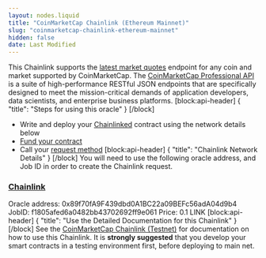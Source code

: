 ```yaml
---
layout: nodes.liquid
title: "CoinMarketCap Chainlink (Ethereum Mainnet)"
slug: "coinmarketcap-chainlink-ethereum-mainnet"
hidden: false
date: Last Modified
---
```

This Chainlink supports the <a href="https://pro.coinmarketcap.com/api/v1#operation/getV1CryptocurrencyQuotesLatest" target="_blank">latest market quotes</a> endpoint for any coin and market supported by CoinMarketCap. The <a href="https://pro.coinmarketcap.com/api/v1#" target="_blank">CoinMarketCap Professional API</a> is a suite of high-performance RESTful JSON endpoints that are specifically designed to meet the mission-critical demands of application developers, data scientists, and enterprise business platforms.
[block:api-header]
{
  "title": "Steps for using this oracle"
}
[/block]
- Write and deploy your [Chainlinked](doc:create-a-chainlinked-project) contract using the network details below
- [Fund your contract](doc:fund-your-contract) 
- Call your [request method](#section-chainlink-examples) 
[block:api-header]
{
  "title": "Chainlink Network Details"
}
[/block]
You will need to use the following oracle address, and Job ID in order to create the Chainlink request.

### <a href="https://chain.link" target="_blank">Chainlink</a>
Oracle address: 0x89f70fA9F439dbd0A1BC22a09BEFc56adA04d9b4
JobID: f1805afed6a0482bb43702692ff9e061
Price: 0.1 LINK
[block:api-header]
{
  "title": "Use the Detailed Documentation for this Chainlink"
}
[/block]
See the [CoinMarketCap Chainlink (Testnet)](doc:coinmarketcap#section-create-your-chainlinked-contract) for documentation on how to use this Chainlink. It is **strongly suggested** that you develop your smart contracts in a testing environment first, before deploying to main net.